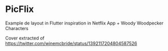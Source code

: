 # PicFlix

Example de layout in Flutter inspiration in Netflix App + Woody Woodpecker Characters

Cover extracted of https://twitter.com/winemcbride/status/1392117204804587526
